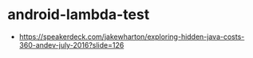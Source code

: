 # android-lambda-test
* https://speakerdeck.com/jakewharton/exploring-hidden-java-costs-360-andev-july-2016?slide=126
